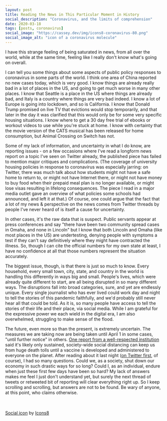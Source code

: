 ```yaml
---
layout: post
title: Reading the News in This Particular Moment in History
social_description: "Coronavirus, and the limits of comprehension"
date: 2020-03-18
tags: [posts, coronavirus]
social_image: "https://cassey.dev/img/icons8-coronavirus-80.png"
social_image_alt: "icon of a coronavirus molecule"
---
```


I have this strange feeling of being saturated in news, from all over the world, while at the same time, feeling like I really don't know what's going on overall.

I can tell you some things about some aspects of public policy responses to coronavirus in some parts of the world. I think one area of China reported no new cases today, which is very good. I know things are already really bad in a lot of places in the US, and going to get much worse in many other places. I know that Seattle is a place in the US where things are already bad, and Italy is a country where things are very bad indeed. I know a lot of Europe is going into lockdown, and so is California. I know that Donald Trump promised on live TV that evictions would stop temporarily, and that later in the day it was clarified that this would only be for some very specific housing situations. I know where to get a 30 day free trial of ebooks or workout videos to use while you're stuck at home. I know with certainty that the movie version of the CATS musical has been released for home consumption, but Animal Crossing on Switch has not.

Some of my lack of information, and uncertainty in what I do know, are reporting issues - on a few occasions where I've read a longform news report on a topic I've seen on Twitter already, the published piece has failed to mention major critiques and complications. (The coverage of university housing policies in response to coronavirus was especially jarring: on Twitter, there was much talk about how students might not have a safe home to return to, or might not have Internet there, or might not have money to buy food when their prepaid meal plan is no longer available, or might lose visas resulting in lifelong consequences. The piece I read in a major media outlet gave an overview of what policies some schools had announced, and left it at that.) Of course, one could argue that the fact that a lot of my news & perspective on the news comes from Twitter threads by people I've never heard of is itself a cause for uncertainty.

In other cases, it's the raw data that is suspect. Public servants appear at press conferences and say "there have been two community spread cases in Omaha, and none in Lincoln" but I know that both Lincoln and Omaha (like most places in the US) are undertesting, denying people with symptoms a test if they can't say definitively where they might have contracted the illness. So, though I can cite the official numbers for my own state at least, I have no confidence at all that those numbers represent the situation accurately.

The biggest issue, though, is that there is just so much to know. Every household, every small town, city, state, and country in the world is handling this differently in ways big and small. People's lives, which were already quite different to start, are all being disrupted in so many different ways. The disruptions fall into broad categories, sure, and yet are endlessly unique. Every single journalist who has ever lived could work day and night to tell the stories of this pandemic faithfully, and we'd probably still never hear all that could be told. As it is, so many people have access to tell the stories of their life and their place, via social media. While I am grateful for the expressive power we each wield in the digital era, I am also overwhelmed, struggling to make sense of the flood.

The future, even more so than the present, is extremely uncertain. The measures we are taking now are being taken until April 1 in some cases, "until further notice" in others. [One report from a well-respected institution](https://www.npr.org/sections/health-shots/2020/03/17/817214311/new-analysis-suggests-months-of-social-distancing-may-be-needed-to-stop-virus) said it's likely only sustained, society-wide social distancing can keep us from huge death tolls until a vaccine is developed and administered to everyone on the planet. After reading about it last night ([on Twitter first](https://twitter.com/jeremycyoung/status/1239975682643357696), of course), I had so many questions. Could we, as a society, shut down our economy in such drastic ways for so long? Could I, as an individual, endure when just these first few days have been so hard? My lack of answers makes me feel I just don't understand yet, but surely the next thread of tweets or retweeted bit of reporting will clear everything right up. So I keep scrolling and scrolling, but answers are not to be found. Be wary of anyone, at this point, who claims otherwise.

<br/>
<br/>
<a target="_blank" href="https://icons8.com/icons/set/coronavirus">Social icon</a> by <a target="_blank" href="https://icons8.com">Icons8</a>
